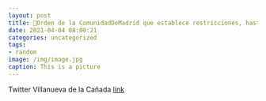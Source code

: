 ```yaml
---
layout: post
title: 🔴Orden de la ComunidadDeMadrid que establece restricciones, hasta las 00:00 horas del 12 de abril, en VillanuevaDeLaCañada deb...
date: 2021-04-04 08:00:21
categories: uncategorized
tags:
- random
image: /img/image.jpg
caption: This is a picture
---
```

Twitter Villanueva de la Cañada [link](https://twitter.com/AytoVDLCanada/status/1378251652902309889)

